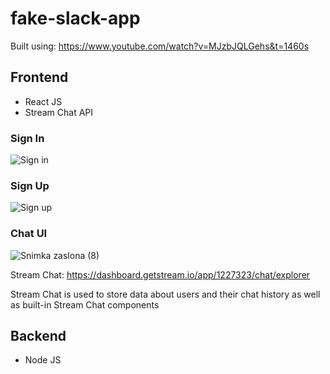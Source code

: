 # fake-slack-app

Built using: https://www.youtube.com/watch?v=MJzbJQLGehs&t=1460s

 ## Frontend
 
 - React JS
 - Stream Chat API
 
 ### Sign In
![Sign in](https://user-images.githubusercontent.com/97118236/210409380-f321b28f-f1eb-4562-8b7b-81a06e9d155f.jpeg)

 ### Sign Up
![Sign up](https://user-images.githubusercontent.com/97118236/210409418-0560e0f5-4a42-47af-95ba-690c39d469ba.jpeg)


 ### Chat UI
![Snimka zaslona (8)](https://user-images.githubusercontent.com/97118236/211027003-b9062d45-e166-447a-9af8-3267dfb052dc.png)


Stream Chat: https://dashboard.getstream.io/app/1227323/chat/explorer

Stream Chat is used to store data about users and their chat history as well as built-in Stream Chat components

 ## Backend
 
 - Node JS
 
